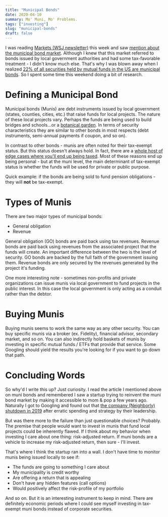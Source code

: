 ```yaml
---
title: "Municipal Bonds"
date: 2020-04-10
summary: Mo' Muni, Mo' Problems.
tags: ["investing"]
slug: "municipal-bonds"
draft: false
---
```


I was reading [Markets (WSJ newsletter)](https://www.wsj.com/newsletters) this week and saw [mention about the municipal bond market](https://www.wsj.com/articles/state-funding-woes-are-dragging-the-fed-into-muni-market-reboot-11586338203?mod=djemMoneyBeat_us). Although I knew that this market referred to bonds issued by local government authorities and had some tax-favorable treatment - I didn't know much else. That's why I was blown away  when I realized [22% of all securities held by mutual funds in the US are municipal bonds](https://www.statista.com/statistics/255547/percentage-of-total-market-securities-held-by-investment-companies/). So I spent some time this weekend doing a bit of research.

# Defining a Municipal Bond

Municipal bonds (Munis) are debt instruments issued by local government (states, counties, cities, etc.) that raise funds for local projects. The nature of these local projects vary. Perhaps the funds are being used to build bridges and schools...or a [botanical garden](https://www.cityofmadison.com/community-bonds). In terms of security characteristics they are similar to other bonds in most respects (debt instruments, semi-annual payments if coupon, and so on).

In contrast to other bonds - munis are often noted for their tax-exempt status. But this status doesn't always hold. In fact, there are a [whole host of edge cases where you'll end up being taxed](https://www.schwab.com/resource-center/insights/content/not-always-tax-free-7-municipal-bond-tax-traps). Most of these reasons end up being personal - but at the muni level, the main determinant of tax-exempt status is whether the funds will be used for private or public purpose.

Quick example: if the bonds are being sold to fund pension obligations - they will **not** be tax-exempt.

# Types of Munis

There are two major types of municipal bonds:

- General obligation
- Revenue

General obligation (GO) bonds are paid back using tax revenues. Revenue bonds are paid back using revenues from the associated project that the funds will create. An important difference between the two is the level of security. GO bonds are backed by the full faith of the government issuing them. Revenue bonds are only secured by the revenues generated by the project it's funding.

One more interesting note - sometimes non-profits and private organizations can issue munis via local government to fund projects in the public interest. In this case the local government is only acting as a conduit rather than the debtor.

# Buying Munis

Buying munis seems to work the same way as any other security. You can buy specific munis via a broker (ex. Fidelity),  financial advisor, secondary market, and so on. You can also indirectly hold baskets of munis by investing in specific mutual funds / ETFs that provide that service. Some Googling should yield the results you're looking for if you want to go down that path.

# Concluding Words

So why'd I write this up? Just curiosity. I read the article I mentioned above on muni bonds and remembered I saw a startup trying to reinvent the muni bond market by making it accessible to mom & pop a few years ago. Naturally I got to Googling and found out that [the company (Neighborly) shutdown in 2019](https://www.govtech.com/biz/Gov-Tech-Startup-Neighborly-Runs-Out-of-Money-to-Pay-Workers.html) after erratic spending and strategy by their leadership.

But was there more to the failure than just questionable choices? Probably. The premise that people would want to invest in munis that fund local projects could be inherently flawed. If I think about my behavior when investing I care about one thing: risk-adjusted return. If muni bonds are a vehicle to increase my risk-adjusted return, then sure - I'll invest.

That's where I think the startup ran into a wall. I don't have time to monitor munis being issued locally to see if:

- The funds are going to something I care about
- My municipality is credit worthy
- Are offering a return that is appealing
- Don't have any hidden features (call options)
- Would positively affect the risk-profile of my portfolio

And so on. But it is an interesting instrument to keep in mind. There are definitely economic periods where I could see myself investing in tax-exempt muni bonds instead of corporate securities.
